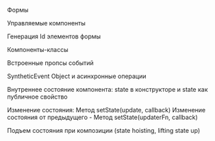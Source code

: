 Формы

Управляемые компоненты

Генерация Id элементов формы

Компоненты-классы

Встроенные пропсы событий

SyntheticEvent Object и асинхронные операции

Внутреннее состояние компонента: state в конструкторе и state как публичное
свойство

Изменение состояния: Метод setState(update, callback) Изменение состояния от
предыдущего - Метод setState(updaterFn, callback)

Подъем состояния при композиции (state hoisting, lifting state up)
